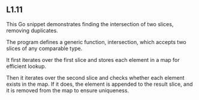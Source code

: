 ## L1.11

This Go snippet demonstrates finding the intersection of two slices, removing duplicates.

The program defines a generic function, intersection, which accepts two slices of any comparable type.

It first iterates over the first slice and stores each element in a map for efficient lookup.

Then it iterates over the second slice and checks whether each element exists in the map. If it does, the element is appended to the result slice, and it is removed from the map to ensure uniqueness.
